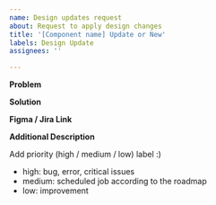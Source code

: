 ```yaml
---
name: Design updates request
about: Request to apply design changes
title: '[Component name] Update or New'
labels: Design Update
assignees: ''

---
```


**Problem**

**Solution**

**Figma / Jira Link**

**Additional Description**

Add priority (high / medium / low) label :)
- high: bug, error, critical issues
- medium: scheduled job according to the roadmap
- low: improvement
